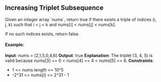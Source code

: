 ## Increasing Triplet Subsequence
<div id="problem_statement">
Given an integer array `nums`, return true if there exists a triple of indices (i, j, k) such that i < j < k and nums[i] < nums[j] < nums[k].

If no such indices exists, return false.
</div>

#### Example:

**Input**: nums = [2,1,5,0,4,6]
**Output**: true
**Explanation**: The triplet (3, 4, 5) is valid because nums[3] == 0 < nums[4] == 4 < nums[5] == 6.
**Constraints**:
- 1 <= nums.length <= 10^5
- -2^31 <= nums[i] <= 2^31 - 1